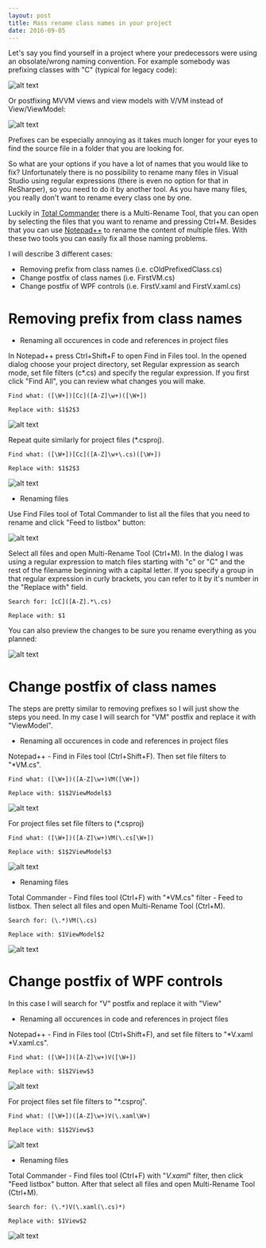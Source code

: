```yaml
---
layout: post
title: Mass rename class names in your project
date: 2016-09-05
---
```


Let's say you find yourself in a project where your predecessors were using an obsolate/wrong naming convention.
For example somebody was prefixing classes with "C" (typical for legacy code):

![alt text](https://github.com/BalintPogatsa/BalintPogatsa.github.io/raw/master/img/mass_rename_prefixed_class.png "Classes with undesirable prefix")

Or postfixing MVVM views and view models with V/VM instead of View/ViewModel:

![alt text](https://github.com/BalintPogatsa/BalintPogatsa.github.io/raw/master/img/mass_rename_postfixed_class.png "Classes with undesirable postfix")

Prefixes can be especially annoying as it takes much longer for your eyes to find the source file in a folder that you are looking for.

So what are your options if you have a lot of names that you would like to fix? 
Unfortunately there is no possibility to rename many files in Visual Studio using regular expressions (there is even no option for that in ReSharper), so you need to do it by another tool.
As you have many files, you really don't want to rename every class one by one.

Luckily in [Total Commander](https://www.ghisler.com/) there is a Multi-Rename Tool, that you can open by selecting the files that you want to rename and pressing Ctrl+M.
Besides that you can use [Notepad++](https://notepad-plus-plus.org/) to rename the content of multiple files.
With these two tools you can easily fix all those naming problems.

I will describe 3 different cases:

  * Removing prefix from class names (i.e. cOldPrefixedClass.cs)
  * Change postfix of class names (i.e. FirstVM.cs)
  * Change postfix of WPF controls (i.e. FirstV.xaml and FirstV.xaml.cs)

# Removing prefix from class names
- Renaming all occurences in code and references in project files 
   
In Notepad++ press Ctrl+Shift+F to open Find in Files tool.
In the opened dialog choose your project directory, set Regular expression as search mode, set file filters (c*.cs) and specify the regular expression.
If you first click "Find All", you can review what changes you will make.


    Find what: ([\W+])[Cc]([A-Z]\w+)([\W+])
    
    Replace with: $1$2$3


![alt text](https://github.com/BalintPogatsa/BalintPogatsa.github.io/raw/master/img/step0_mass_rename_prefixed_class.png "Replace class names in source code")
   
Repeat quite similarly for project files (*.csproj).

    Find what: ([\W+])[Cc]([A-Z]\w+\.cs)([\W+])
    
    Replace with: $1$2$3

![alt text](https://github.com/BalintPogatsa/BalintPogatsa.github.io/raw/master/img/step1_mass_rename_prefixed_class.png "Replace file references in project files")
   
- Renaming files
   
Use Find Files tool of Total Commander to list all the files that you need to rename and click "Feed to listbox" button:

![alt text](https://github.com/BalintPogatsa/BalintPogatsa.github.io/raw/master/img/step2_mass_rename_prefixed_class.png "Find files to rename")
   
Select all files and open Multi-Rename Tool (Ctrl+M).
In the dialog I was using a regular expression to match files starting with "c" or "C" and the rest of the filename beginning with a capital letter.
If you specify a group in that regular expression in curly brackets, you can refer to it by it's number in the "Replace with" field.

    Search for: [cC]([A-Z].*\.cs)
    
    Replace with: $1
    
You can also preview the changes to be sure you rename everything as you planned:

![alt text](https://github.com/BalintPogatsa/BalintPogatsa.github.io/raw/master/img/step3_mass_rename_prefixed_class.png "Rename files")
   
# Change postfix of class names
The steps are pretty similar to removing prefixes so I will just show the steps you need.
In my case I will search for "VM" postfix and replace it with "ViewModel".

- Renaming all occurences in code and references in project files
   
Notepad++ - Find in Files tool (Ctrl+Shift+F).
Then set file filters to "*VM.cs".
   
    Find what: ([\W+])([A-Z]\w+)VM([\W+])
    
    Replace with: $1$2ViewModel$3

![alt text](https://github.com/BalintPogatsa/BalintPogatsa.github.io/raw/master/img/step0_mass_rename_postfixed_class.png "Replace class names in source code")
   
For project files set file filters to (*.csproj)

    Find what: ([\W+])([A-Z]\w+)VM(\.cs[\W+])
    
    Replace with: $1$2ViewModel$3

![alt text](https://github.com/BalintPogatsa/BalintPogatsa.github.io/raw/master/img/step1_mass_rename_postfixed_class.png "Replace file references in project files")
   
- Renaming files
   
Total Commander - Find files tool (Ctrl+F) with "*VM.cs" filter - Feed to listbox.
Then select all files and open Multi-Rename Tool (Ctrl+M).
   
    Search for: (\.*)VM(\.cs)
    
    Replace with: $1ViewModel$2
    
![alt text](https://github.com/BalintPogatsa/BalintPogatsa.github.io/raw/master/img/step3_mass_rename_postfixed_class.png "Rename files")
   
# Change postfix of WPF controls
In this case I will search for "V" postfix and replace it with "View"

- Renaming all occurences in code and references in project files 
   
Notepad++ - Find in Files tool (Ctrl+Shift+F), and set file filters to "*V.xaml *V.xaml.cs".
   
    Find what: ([\W+])([A-Z]\w+)V([\W+])
    
    Replace with: $1$2View$3

![alt text](https://github.com/BalintPogatsa/BalintPogatsa.github.io/raw/master/img/step0_mass_rename_postfixed_wpf_control.png "Replace class names in source code")
   
For project files set file filters to "*.csproj".

    Find what: ([\W+])([A-Z]\w+)V(\.xaml\W+)
    
    Replace with: $1$2View$3

![alt text](https://github.com/BalintPogatsa/BalintPogatsa.github.io/raw/master/img/step1_mass_rename_postfixed_class.png "Replace file references in project files")
   
- Renaming files
   
Total Commander - Find files tool (Ctrl+F) with "*V.xaml*" filter, then click "Feed listbox" button. After that select all files and open Multi-Rename Tool (Ctrl+M).
   
    Search for: (\.*)V(\.xaml(\.cs)*)
    
    Replace with: $1View$2
    
![alt text](https://github.com/BalintPogatsa/BalintPogatsa.github.io/raw/master/img/step3_mass_rename_postfixed_wpf_control.png "Rename files")

